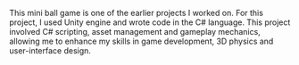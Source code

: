 This mini ball game is one of the earlier projects I worked on. For this project, I used Unity engine and wrote code in the C# language. This project involved C# scripting, asset management and gameplay mechanics, allowing me to enhance my skills in game development, 3D physics and user-interface design.
